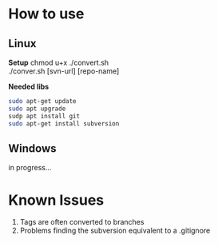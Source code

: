 # How to use

## Linux

**Setup**
chmod u+x ./convert.sh <br>
./conver.sh [svn-url] [repo-name]

**Needed libs**
```bash
sudo apt-get update
sudo apt upgrade
sudp apt install git
sudo apt-get install subversion
```

## Windows

in progress...

# Known Issues 

1. Tags are often converted to branches
2. Problems finding the subversion equivalent to a .gitignore
